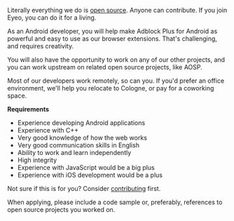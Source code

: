 Literally everything we do is [open source](https://hg.adblockplus.org). Anyone can contribute. If you join Eyeo, you can do it for a living.

As an Android developer, you will help make Adblock Plus for Android as powerful and easy to use as our browser extensions. That's challenging, and requires creativity.

You will also have the opportunity to work on any of our other projects, and you can work upstream on related open source projects, like AOSP.

Most of our developers work remotely, so can you. If you'd prefer an office environment, we'll help you relocate to Cologne, or pay for a coworking space.

**Requirements**

- Experience developing Android applications
- Experience with C++
- Very good knowledge of how the web works
- Very good communication skills in English
- Ability to work and learn independently
- High integrity
- Experience with JavaScript would be a big plus
- Experience with iOS development would be a plus

Not sure if this is for you? Consider [contributing](https://adblockplus.org/en/contribute-code) first.

When applying, please include a code sample or, preferably, references to open source projects you worked on.
